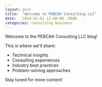 ```yaml
---
layout: post
title:  "Welcome to PEBCAK Consulting LLC"
date:   2024-01-01 12:00:00 -0500
categories: consulting business
---
```


Welcome to the PEBCAK Consulting LLC blog!

This is where we'll share:
- Technical insights
- Consulting experiences  
- Industry best practices
- Problem-solving approaches

Stay tuned for more content!